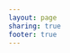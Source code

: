 ```yaml
---
layout: page
sharing: true
footer: true
---
```

<script src="//about.me/embed/vonoiral?image=0&amp;name=0&amp;headline=0&amp;style=site"></script>